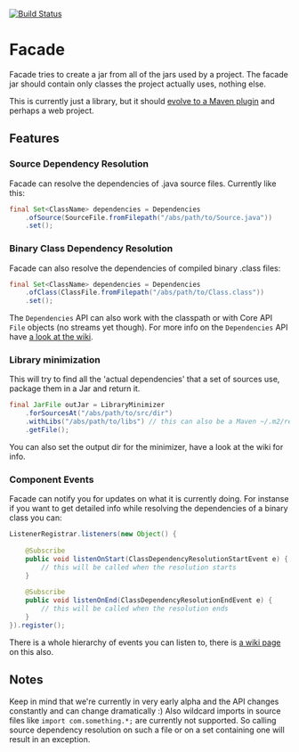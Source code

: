 [![Build Status](https://travis-ci.org/ayld/Facade.png?branch=master)](https://travis-ci.org/ayld/Facade)

Facade
======

Facade tries to create a jar from all of the jars used by a project.
The facade jar should contain only classes the project actually uses, nothing else.

This is currently just a library, but it should [evolve to a Maven plugin](https://github.com/amaranthius/facade-maven) and perhaps a web project.

## Features

### Source Dependency Resolution

Facade can resolve the dependencies of .java source files. 
Currently like this:

```java
final Set<ClassName> dependencies = Dependencies
    .ofSource(SourceFile.fromFilepath("/abs/path/to/Source.java"))
    .set();
```

### Binary Class Dependency Resolution

Facade can also resolve the dependencies of compiled binary .class files:

```java
final Set<ClassName> dependencies = Dependencies
    .ofClass(ClassFile.fromFilepath("/abs/path/to/Class.class"))
    .set();
```

The `Dependencies` API can also work with the classpath or with Core API `File` objects (no streams yet though).
For more info on the `Dependencies` API have [a look at the wiki](https://github.com/ayld/Facade/wiki/Dependencies-API).

### Library minimization

This will try to find all the 'actual dependencies' that a set of sources use, package them in a Jar and return it.

```java
final JarFile outJar = LibraryMinimizer
    .forSourcesAt("/abs/path/to/src/dir")
    .withLibs("/abs/path/to/libs") // this can also be a Maven ~/.m2/repository
    .getFile();
```

You can also set the output dir for the minimizer, have a look at the wiki for info.

### Component Events

Facade can notify you for updates on what it is currently doing. For instanse if you want to get detailed info while 
resolving the dependencies of a binary class you can:

```java
ListenerRegistrar.listeners(new Object() {
			
    @Subscribe
	public void listenOnStart(ClassDependencyResolutionStartEvent e) {
	    // this will be called when the resolution starts
	}
			
	@Subscribe
	public void listenOnEnd(ClassDependencyResolutionEndEvent e) {
	    // this will be called when the resolution ends
	}
}).register();
```

There is a whole hierarchy of events you can listen to, there is [a wiki page](https://github.com/ayld/Facade/wiki/Component-Events-and-Listeners) on this also.

## Notes

Keep in mind that we're currently in very early alpha and the API changes constantly and can change dramatically :)
Also wildcard imports in source files like `import com.something.*;` are currently not supported. So calling source
dependency resolution on such a file or on a set containing one will result in an exception.
